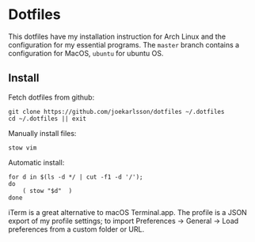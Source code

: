 # Dotfiles

This dotfiles have my installation instruction for Arch Linux and the configuration for my essential programs. The `master` branch contains a configuration for MacOS, `ubuntu` for ubuntu OS.


## Install

Fetch dotfiles from github:

```
git clone https://github.com/joekarlsson/dotfiles ~/.dotfiles
cd ~/.dotfiles || exit
```

Manually install files:

```
stow vim
```

Automatic install:

```
for d in $(ls -d */ | cut -f1 -d '/');
do
    ( stow "$d"  )
done
```

iTerm is a great alternative to macOS Terminal.app. The profile is a JSON export of my profile settings; to import Preferences -> General -> Load preferences from a custom folder or URL.